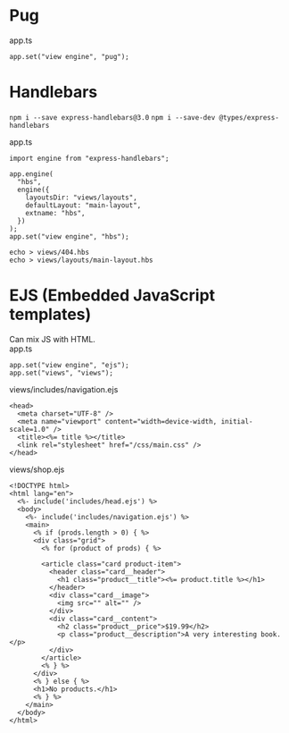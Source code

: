 # Pug
app.ts
```
app.set("view engine", "pug");
```

# Handlebars
`npm i --save express-handlebars@3.0`
`npm i --save-dev @types/express-handlebars`

app.ts
```
import engine from "express-handlebars";

app.engine(
  "hbs",
  engine({
    layoutsDir: "views/layouts",
    defaultLayout: "main-layout",
    extname: "hbs",
  })
);
app.set("view engine", "hbs");
```

`echo > views/404.hbs`  
`echo > views/layouts/main-layout.hbs`

# EJS (Embedded JavaScript templates)
Can mix JS with HTML.  
app.ts
```
app.set("view engine", "ejs");
app.set("views", "views");
```

views/includes/navigation.ejs
```
<head>
  <meta charset="UTF-8" />
  <meta name="viewport" content="width=device-width, initial-scale=1.0" />
  <title><%= title %></title>
  <link rel="stylesheet" href="/css/main.css" />
</head>
```

views/shop.ejs
```
<!DOCTYPE html>
<html lang="en">
  <%- include('includes/head.ejs') %>
  <body>
    <%- include('includes/navigation.ejs') %>
    <main>
      <% if (prods.length > 0) { %>
      <div class="grid">
        <% for (product of prods) { %>

        <article class="card product-item">
          <header class="card__header">
            <h1 class="product__title"><%= product.title %></h1>
          </header>
          <div class="card__image">
            <img src="" alt="" />
          </div>
          <div class="card__content">
            <h2 class="product__price">$19.99</h2>
            <p class="product__description">A very interesting book.</p>
          </div>
        </article>
        <% } %>
      </div>
      <% } else { %>
      <h1>No products.</h1>
      <% } %>
    </main>
  </body>
</html>
```
